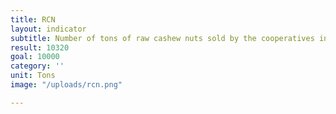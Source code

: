 ```yaml
---
title: RCN
layout: indicator
subtitle: Number of tons of raw cashew nuts sold by the cooperatives in 2020
result: 10320
goal: 10000
category: ''
unit: Tons
image: "/uploads/rcn.png"

---
```


